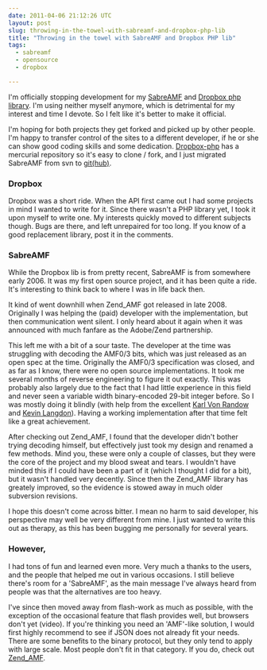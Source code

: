 ```yaml
---
date: 2011-04-06 21:12:26 UTC
layout: post
slug: throwing-in-the-towel-with-sabreamf-and-dropbox-php-lib
title: "Throwing in the towel with SabreAMF and Dropbox PHP lib"
tags:
  - sabreamf
  - opensource
  - dropbox

---
```

<p>I'm officially stopping development for my <a href="http://code.google.com/p/sabreamf">SabreAMF</a> and <a href="http://code.google.com/p/dropbox-php/">Dropbox php library</a>. I'm using neither myself anymore, which is detrimental for my interest and time I devote. So I felt like it's better to make it official.</p>

<p>I'm hoping for both projects they get forked and picked up by other people. I'm happy to transfer control of the sites to a different developer, if he or she can show good coding skills and some dedication. <a href="http://code.google.com/p/dropbox-php/source/checkout">Dropbox-php</a> has a mercurial repository so it's easy to clone / fork, and I just migrated SabreAMF from svn to <a href="https://github.com/evert/SabreAMF">git(hub)</a>.</p>

<h3>Dropbox</h3>

<p>Dropbox was a short ride. When the API first came out I had some projects in mind I wanted to write for it. Since there wasn't a PHP library yet, I took it upon myself to write one. My interests quickly moved to different subjects though. Bugs are there, and left unrepaired for too long. If you know of a good replacement library, post it in the comments.</p> 

<h3>SabreAMF</h3>

<p>While the Dropbox lib is from pretty recent, SabreAMF is from somewhere early 2006. It was my first open source project, and it has been quite a ride. It's interesting to think back to where I was in life back then.</p>

<p>It kind of went downhill when Zend_AMF got released in late 2008. Originally I was helping the (paid) developer with the implementation, but then communication went silent. I only heard about it again when it was announced with much fanfare as the Adobe/Zend partnership.</p>

<p>This left me with a bit of a sour taste. The developer at the time was struggling with decoding the AMF0/3 bits, which was just released as an open spec at the time. Originally the AMF0/3 specification was closed, and as far as I know, there were no open source implementations. It took me several months of reverse engineering to figure it out exactly. This was probably also largely due to the fact that I had little experience in this field and never seen a variable width binary-encoded 29-bit integer before. So I was mostly doing it blindly (with help from the excellent <a href="http://www.xk72.com/">Karl Von Randow</a> and <a href="http://www.kevinlangdon.com/">Kevin Langdon</a>). Having a working implementation after that time felt like a great achievement.</p>

<p>After checking out Zend_AMF, I found that the developer didn't bother trying decoding himself, but effectively just took my design and renamed a few methods. Mind you, these were only a couple of classes, but they were the core of the project and my blood sweat and tears. I wouldn't have minded this if I could have been a part of it (which I thought I did for a bit), but it wasn't handled very decently. Since then the Zend_AMF library has greately improved, so the evidence is stowed away in much older subversion revisions. </p>

<p>I hope this doesn't come across bitter. I mean no harm to said developer, his perspective may well be very different from mine. I just wanted to write this out as therapy, as this has been bugging me personally for several years.</p>

<h3>However,</h3>

<p>I had tons of fun and learned even more.  Very much a thanks to the users, and the people that helped me out in various occasions. I still believe there's room for a 'SabreAMF', as the main message I've always heard from people was that the alternatives are too heavy.</p>

<p>I've since then moved away from flash-work as much as possible, with the exception of the occasional feature that flash provides well, but browsers don't yet (video). If you're thinking you need an 'AMF'-like solution, I would first highly recommend to see if JSON does not already fit your needs. There are some benefits to the binary protocol, but they only tend to apply with large scale. Most people don't fit in that category. If you do, check out <a href="http://framework.zend.com/manual/en/zend.amf.html">Zend_AMF</a>.</p>
